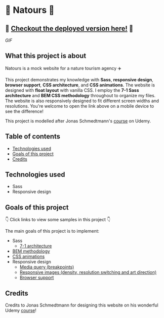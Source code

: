 # :sunrise_over_mountains: Natours :sunrise_over_mountains:

## :palm_tree: [Checkout the deployed version here!](#) :palm_tree:

*GIF*

## What this project is about

Natours is a mock website for a nature tourism agency :airplane: 

This project demonstrates my knowledge with **Sass**, **responsive design**, **browser support**, **CSS architecture**, and **CSS animations**. The website is designed with **float layout** with vanilla CSS. I employ the **7-1 Sass architecture** and **BEM CSS methodology** throughout to organize my files. The website is also responsively designed to fit different screen widths and resolutions. You're welcome to open the link above on a mobile device to see the difference!

This project is modelled after Jonas Schmedtmann's [course](https://www.udemy.com/course/advanced-css-and-sass/) on Udemy.

## Table of contents

* [Technologies used](#technologies-used)
* [Goals of this project](#goals-of-this-project)
* [Credits](#credits)

## Technologies used

* Sass
* Responsive design

## Goals of this project

:point_down: Click links to view some samples in this project :point_down:

The main goals of this project is to implement:
* Sass
    * [7-1 architecture](#)
* [BEM methodology](#)
* [CSS animations](#)
* Responsive design
    * [Media query (breakpoints)](#)
    * [Responsive images (density, resolution switching and art direction)](#)
    * [Browser support](#)

## Credits

Credits to Jonas Schmedtmann for designing this website on his wonderful Udemy [course](https://www.udemy.com/course/advanced-css-and-sass/)!
